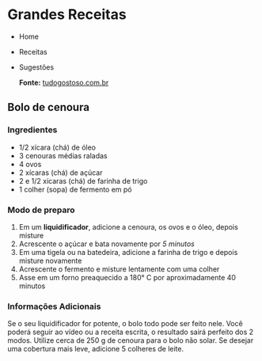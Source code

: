 # Grandes Receitas

* Home
* Receitas
* Sugestões

  **Fonte:** [tudogostoso.com.br](http://www.tudogostoso.com.br/receita/23-bolo-de-cenoura.html)

## Bolo de cenoura

### Ingredientes

* 1/2 xícara (chá) de óleo
* 3 cenouras médias raladas
* 4 ovos
* 2 xícaras (chá) de açúcar
* 2 e 1/2 xícaras (chá) de farinha de trigo
* 1 colher (sopa) de fermento em pó

### Modo de preparo

1. Em um **liquidificador**, adicione a cenoura, os ovos e o óleo, depois misture
2. Acrescente o açúcar e bata novamente por *5 minutos*
3. Em uma tigela ou na batedeira, adicione a farinha de trigo e depois misture novamente
4. Acrescente o fermento e misture lentamente com uma colher
5. Asse em um forno preaquecido a 180° C por aproximadamente 40 minutos

### Informações Adicionais

Se o seu liquidificador for potente, o bolo todo pode ser feito nele. Você poderá seguir ao vídeo ou a receita escrita, o resultado sairá perfeito dos 2 modos. Utilize cerca de 250 g de cenoura para o bolo não solar. Se desejar uma cobertura mais leve, adicione 5 colheres de leite.